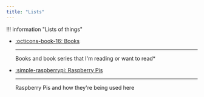 ```yaml
---
title: "Lists"
---
```


!!! information "Lists of things"

<div class="grid cards" markdown>

- [:octicons-book-16: Books](books.md)

    ---

    Books and book series that I'm reading or want to read*

- [:simple-raspberrypi: Raspberry Pis](pis.md)

    ---

    Raspberry Pis and how they're being used here

</div>
